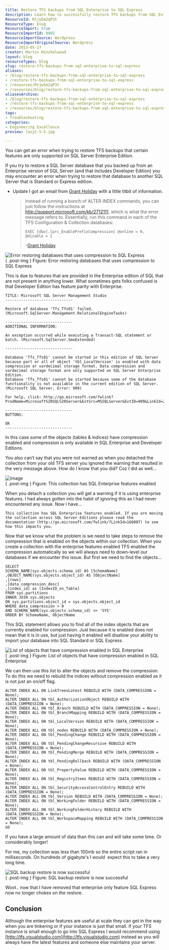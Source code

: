 ```yaml
---
title: Restore TFS backups from SQL Enterprise to SQL Express
description: Learn how to successfully restore TFS backups from SQL Enterprise to SQL Express by removing enterprise features. Troubleshoot errors and optimize your setup!
ResourceId: Rtjw5m2qP3t
ResourceType: blog
ResourceImport: true
ResourceImportId: 9902
ResourceImportSource: Wordpress
ResourceImportOriginalSource: Wordpress
date: 2013-05-27
creator: Martin Hinshelwood
layout: blog
resourceTypes: blog
slug: restore-tfs-backups-from-sql-enterprise-to-sql-express
aliases:
- /blog/restore-tfs-backups-from-sql-enterprise-to-sql-express
- /restore-tfs-backups-from-sql-enterprise-to-sql-express
- /resources/Rtjw5m2qP3t
- /resources/blog/restore-tfs-backups-from-sql-enterprise-to-sql-express
aliasesArchive:
- /blog/restore-tfs-backups-from-sql-enterprise-to-sql-express
- /restore-tfs-backups-from-sql-enterprise-to-sql-express
- /resources/blog/restore-tfs-backups-from-sql-enterprise-to-sql-express
tags:
- Troubleshooting
categories:
- Engineering Excellence
preview: lazy1-5-5.jpg

---
```

You can get an error when trying to restore TFS backups that certain features are only supported on SQL Server Enterprise Edition.

If you try to restore a SQL Server database that you backed up from an Enterprise version of SQL Server (and that includes Developer Edition) you may encounter an error when trying to restore that database to another SQL Server that is Standard or Express edition.

- Update I got an email from [Grant Holiday](http://blogs.msdn.com/b/granth/) with a little titbit of information.
  > Instead of running a bunch of ALTER INDEX commands, you can just follow the instructions at http://support.microsoft.com/kb/2712111, which is what the error message refers to. Essentially, run this command in each of the TFS Configuration & Collection databases:
  >
  > ```
  > EXEC [dbo].[prc_EnablePrefixCompression] @online = 0, @disable = 1
  >
  > ```
  >
  > \-[Grant Holiday](http://blogs.msdn.com/b/granth/)

![Error restoring databases that uses compression to SQL Express](images/image16-1-1.png "Error restoring databases that uses compression to SQL Express")  
{ .post-img }
Figure: Error restoring databases that uses compression to SQL Express

This is due to features that are provided in the Enterprise edition of SQL that are not present in anything lower. What sometimes gets folks confused is that Developer Edition has feature parity with Enterprise.

```
TITLE: Microsoft SQL Server Management Studio
------------------------------

Restore of database 'Tfs_Tfs01' failed. (Microsoft.SqlServer.Management.RelationalEngineTasks)

------------------------------
ADDITIONAL INFORMATION:

An exception occurred while executing a Transact-SQL statement or batch. (Microsoft.SqlServer.SmoExtended)

------------------------------

Database 'Tfs_Tfs01' cannot be started in this edition of SQL Server because part or all of object 'tbl_LocalVersion' is enabled with data compression or vardecimal storage format. Data compression and vardecimal storage format are only supported on SQL Server Enterprise Edition.
Database 'Tfs_Tfs01' cannot be started because some of the database functionality is not available in the current edition of SQL Server. (Microsoft SQL Server, Error: 909)

For help, click: http://go.microsoft.com/fwlink?ProdName=Microsoft%20SQL%20Server&EvtSrc=MSSQLServer&EvtID=909&LinkId=20476

------------------------------
BUTTONS:

OK
------------------------------

```

In this case some of the objects (tables & indices) have compression enabled and compression is only available in SQL Enterprise and Developer Editions.

You also can’t say that you were not warned as when you detached the collection from your old TFS server you ignored the warning that resulted in the very message above. How do I know that you did? Coz I did as well…

![image](images/image17-2-2.png "image")  
{ .post-img }
Figure: This collection has SQL Enterprise features enabled

When you detach a collection you will get a warning if it is using enterprise features. I had always gotten into the habit of ignoring this as I had never encountered any issue. Now I have…

```
This collection has SQL Enterprise features enabled. If you are moving the collection across SQL Server Editions please read the documentation (http://go.microsoft.com/fwlink/?LinkId=166007) to see how this impacts you.

```

Now that we know what the problem is we need to take steps to remove the compression that is enabled on the objects within our collection. When you create a collection with the enterprise features enabled TFS enabled the compression automatically so we will always need to down-level our databases if we encounter this issue. But first we need to find the objects…

```
SELECT
SCHEMA_NAME(sys.objects.schema_id) AS [SchemaName]
,OBJECT_NAME(sys.objects.object_id) AS [ObjectName]
,[rows]
,[data_compression_desc]
,[index_id] as [IndexID_on_Table]
FROM sys.partitions
INNER JOIN sys.objects
ON sys.partitions.object_id = sys.objects.object_id
WHERE data_compression > 0
AND SCHEMA_NAME(sys.objects.schema_id) <> 'SYS'
ORDER BY SchemaName, ObjectName

```

This SQL statement allows you to find all of the index objects that are currently enabled for compression. Just because it is enabled does not mean that it is in use, but just having it enabled will disallow your ability to import your database into SQL Standard or SQL Express.

![List of objects that have compression enabled in SQL Enterprise](images/image18-3-3.png "List of objects that have compression enabled in SQL Enterprise")  
{ .post-img }
Figure: List of objects that have compression enabled in SQL Enterprise

We can then use this list to alter the objects and remove the compression. To do this we need to rebuild the indices without compression enabled as it is not just an on/off flag.

```
ALTER INDEX ALL ON LinkTreesLatest REBUILD WITH (DATA_COMPRESSION = None);
ALTER INDEX ALL ON tbl_AuthorizationObject REBUILD WITH (DATA_COMPRESSION = None);
ALTER INDEX ALL ON tbl_Branch REBUILD WITH (DATA_COMPRESSION = None);
ALTER INDEX ALL ON tbl_BranchMapping REBUILD WITH (DATA_COMPRESSION = None);
ALTER INDEX ALL ON tbl_LocalVersion REBUILD WITH (DATA_COMPRESSION = None);
ALTER INDEX ALL ON tbl_nodes REBUILD WITH (DATA_COMPRESSION = None);
ALTER INDEX ALL ON tbl_PendingChange REBUILD WITH (DATA_COMPRESSION = None);
ALTER INDEX ALL ON tbl_PendingChangeRecursive REBUILD WITH (DATA_COMPRESSION = None);
ALTER INDEX ALL ON tbl_PendingMerge REBUILD WITH (DATA_COMPRESSION = None);
ALTER INDEX ALL ON tbl_PendingRollback REBUILD WITH (DATA_COMPRESSION = None);
ALTER INDEX ALL ON tbl_PropertyValue REBUILD WITH (DATA_COMPRESSION = None);
ALTER INDEX ALL ON tbl_RegistryItems REBUILD WITH (DATA_COMPRESSION = None);
ALTER INDEX ALL ON tbl_SecurityAccessControlEntry REBUILD WITH (DATA_COMPRESSION = None);
ALTER INDEX ALL ON tbl_Version REBUILD WITH (DATA_COMPRESSION = None);
ALTER INDEX ALL ON tbl_WorkingFolder REBUILD WITH (DATA_COMPRESSION = None);
ALTER INDEX ALL ON tbl_WorkingFolderHistory REBUILD WITH (DATA_COMPRESSION = None);
ALTER INDEX ALL ON tbl_WorkspaceMapping REBUILD WITH (DATA_COMPRESSION = None);
GO

```

If you have a large amount of data than this can and will take some time. Or considerably longer!

For me, my collection was less than 100mb so the entire script ran in milliseconds. On hundreds of gigabyte's I would  expect this to take a very long time.

![SQL backup restore is now successful](images/image19-4-4.png "SQL backup restore is now successful")  
{ .post-img }
Figure: SQL backup restore is now successful

Woot.. now that I have removed that enterprise only feature SQL Express now no longer chokes on the restore.

## Conclusion

Although the enterprise features are useful at scale they can get in the way when you are tinkering or if your instance is just that small. If your TFS instance is small enough to go into SQL Express I would recommend using [http://tfs.visualstudio.com](http://tfs.visualstudio.com) instead as you will always have the latest features and someone else maintains your server.
